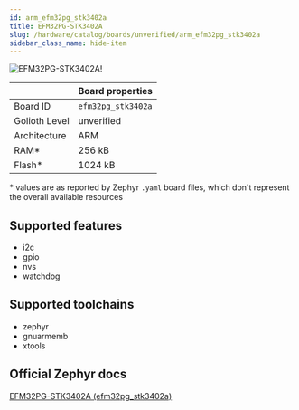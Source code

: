 ```yaml
---
id: arm_efm32pg_stk3402a
title: EFM32PG-STK3402A
slug: /hardware/catalog/boards/unverified/arm_efm32pg_stk3402a
sidebar_class_name: hide-item
---
```


[//]: # (This is an auto-generated file, do not edit! Changes to it will be lost upon re-generation)

![EFM32PG-STK3402A!](/img/boards/arm/efm32pg_stk3402a.jpg "EFM32PG-STK3402A")

|                | Board properties     |
| -------------  | -------------------- |
| Board ID       | `efm32pg_stk3402a` |
| Golioth Level  | unverified       |
| Architecture   | ARM |
| RAM*           | 256 kB |
| Flash*         | 1024 kB |

\* values are as reported by Zephyr `.yaml` board files, which don't represent the overall available resources



## Supported features

* i2c
* gpio
* nvs
* watchdog

## Supported toolchains

* zephyr
* gnuarmemb
* xtools

## Official Zephyr docs

[EFM32PG-STK3402A (efm32pg_stk3402a)](https://docs.zephyrproject.org/latest/boards/arm/efm32pg_stk3402a/doc/index.html)
